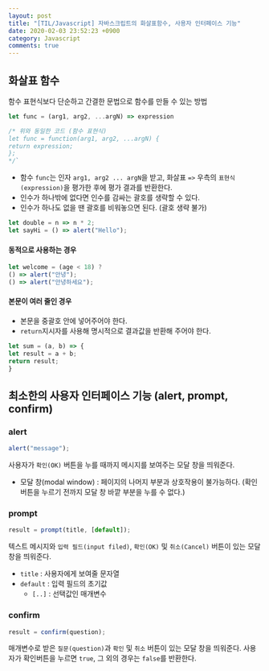 ```yaml
---
layout: post
title: "[TIL/Javascript] 자바스크립트의 화살표함수, 사용자 인터페이스 기능"
date: 2020-02-03 23:52:23 +0900
category: Javascript
comments: true
---
```



## 화살표 함수

함수 표현식보다 단순하고 간결한 문법으로 함수를 만들 수 있는 방법

```javascript
let func = (arg1, arg2, ...argN) => expression

/* 위와 동일한 코드 (함수 표현식)
let func = function(arg1, arg2, ...argN) {
return expression;
};
*/`
```

* 함수 `func`는 인자 `arg1, arg2 ... argN`을 받고, 화살표 `=>` 우측의 `표현식(expression)`을 평가한 후에 평가 결과를 반환한다.
* 인수가 하나밖에 없다면 인수를 감싸는 괄호를 생략할 수 있다.
* 인수가 하나도 없을 땐 괄호를 비워놓으면 된다. (괄호 생략 불가)

```javascript
let double = n => n * 2;
let sayHi = () => alert("Hello");
```

#### 동적으로 사용하는 경우

```javascript
let welcome = (age < 18) ?
() => alert("안녕");
() => alert("안녕하세요");
```
#### 본문이 여러 줄인 경우

* 본문을 중괄호 안에 넣어주어야 한다.
* `return`지시자를 사용해 명시적으로 결과값을 반환해 주어야 한다.

```javascript
let sum = (a, b) => {
let result = a + b;
return result;
}
```


## 최소한의 사용자 인터페이스 기능 (alert, prompt, confirm)

### alert

```javascript
alert("message");
```

사용자가 `확인(OK)` 버튼을 누를 때까지 메시지를 보여주는 모달 창을 띄워준다.
* 모달 창(modal window) : 페이지의 나머지 부분과 상호작용이 불가능하다. (확인 버튼을 누르기 전까지 모달 창 바깥 부분을 누를 수 없다.)


### prompt

```javascript
result = prompt(title, [default]);
```

텍스트 메시지와 `입력 필드(input filed)`, `확인(OK)` 및 `취소(Cancel)` 버튼이 있는 모달 창을 띄워준다.
* `title` : 사용자에게 보여줄 문자열
* `default` : 입력 필드의 초기값
  * `[..]` : 선택값인 매개변수


### confirm

```javascript
result = confirm(question);
```

매개변수로 받은 `질문(question)`과 `확인` 및 `취소` 버튼이 있는 모달 창을 띄워준다.
사용자가 확인버튼을 누르면 `true`, 그 외의 경우는 `false`를 반환한다.
